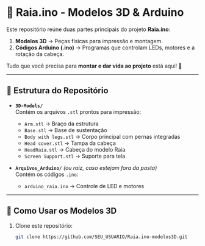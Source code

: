 # 🧩 Raia.ino - Modelos 3D & Arduino

Este repositório reúne duas partes principais do projeto **Raia.ino**:  

1. **Modelos 3D** → Peças físicas para impressão e montagem.  
2. **Códigos Arduino (.ino)** → Programas que controlam LEDs, motores e a rotação da cabeça.  

Tudo que você precisa para **montar e dar vida ao projeto** está aqui! 🎉  

---

## 📂 Estrutura do Repositório

- **`3D-Models/`**  
  Contém os arquivos `.stl` prontos para impressão:
  - `Arm.stl` → Braço da estrutura  
  - `Base.stl` → Base de sustentação  
  - `Body with legs.stl` → Corpo principal com pernas integradas  
  - `Head cover.stl` → Tampa da cabeça  
  - `HeadRaia.stl` → Cabeça do modelo Raia  
  - `Screen Support.stl` → Suporte para tela  

- **`Arquivos_Arduino/`** *(ou raiz, caso estejam fora da pasta)*  
  Contém os códigos `.ino`:  
  - `arduino_raia.ino` → Controle de LED e motores  
---

## 🚀 Como Usar os Modelos 3D

1. Clone este repositório:
   ```bash
   git clone https://github.com/SEU_USUARIO/Raia.ino-modelos3D.git
